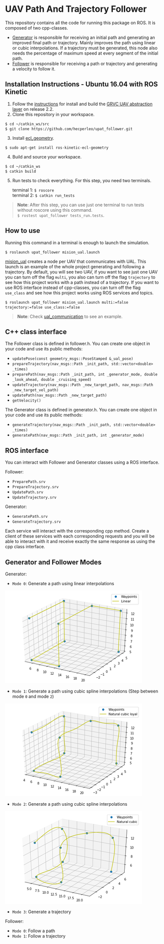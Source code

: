 # UAV Path And Trajectory Follower

This repository contains all the code for running this package on ROS. It is composed of two cpp-classes.

- [Generator](https://github.com/hecperleo/upat_follower/blob/master/src/generator.cpp) is responsible for receiving an initial path and generating an improved final path or trajectory. Mainly improves the path using linear or cubic interpolations. If a trajectory must be generated, this node also needs the percentage of maximum speed at every segment of the initial path.
- [Follower](https://github.com/hecperleo/upat_follower/blob/master/src/follower.cpp) is responsible for receiving a path or trajectory and generating a velocity to follow it.

## Installation Instructions - Ubuntu 16.04 with ROS Kinetic

1. Follow the [instructions](https://github.com/grvcTeam/grvc-ual/wiki/How-to-build-and-install-grvc-ual) for install and build the [GRVC UAV abstraction layer](https://github.com/grvcTeam/grvc-ual) on release 2.2.
2. Clone this repository in your workspace.
```
$ cd ~/catkin_ws/src
$ git clone https://github.com/hecperleo/upat_follower.git
```
3. Install [ecl_geometry](http://wiki.ros.org/ecl_geometry).
```
$ sudo apt-get install ros-kinetic-ecl-geometry
```
4. Build and source your workspace.
```
$ cd ~/catkin_ws
$ catkin build
```
5. Run tests to check everything. For this step, you need two terminals.

    terminal 1: `$ roscore`  
terminal 2: `$ catkin run_tests`

> **Note**: After this step, you can use just one terminal to run tests without roscore using this command.    
>`$ rostest upat_follower tests_run.tests`.


## How to use

Running this command in a terminal is enough to launch the simulation.

```
$ roslaunch upat_follower mision_ual.launch
```

[mision_ual](https://github.com/hecperleo/upat_follower/blob/master/launch/mision_ual.launch) creates a node per UAV that communicates with UAL. This launch is an example of the whole project generating and following a trajectory. 
By default, you will see two UAV, if you want to see just one UAV you can turn off the flag `multi`, you also can turn off the flag `trajectory` to see how this project works with a path instead of a trajectory. If you want to use ROS interface instead of cpp-classes, you can turn off the flag `use_class` and see how this project works using ROS services and topics.

```
$ roslaunch upat_follower mision_ual.launch multi:=false trajectory:=false use_class:=false
```

> **Note**: Check [ual_communication](https://github.com/hecperleo/upat_follower/blob/robots2019/src/ual_communication.cpp) to see an example.

## C++ class interface

The Follower class is defined in follower.h. You can create one object in your code and use its public methods:

- `updatePose(const geometry_msgs::PoseStamped &_ual_pose)`
- `prepareTrajectory(nav_msgs::Path _init_path, std::vector<double> _times)`
- `preparePath(nav_msgs::Path _init_path, int _generator_mode, double _look_ahead, double _cruising_speed)`
- `updateTrajectory(nav_msgs::Path _new_target_path, nav_msgs::Path _new_target_vel_path)`
- `updatePath(nav_msgs::Path _new_target_path)`
- `getVelocity()`

The Generator class is defined in generator.h. You can create one object in your code and use its public methods:

- `generateTrajectory(nav_msgs::Path _init_path, std::vector<double> _times)`
- `generatePath(nav_msgs::Path _init_path, int _generator_mode)`


## ROS interface

You can interact with Follower and Generator classes using a ROS interface. 

Follower: 

- `PreparePath.srv`
- `PrepareTrajectory.srv`
- `UpdatePath.srv`
- `UpdateTrajectory.srv`

Generator: 

- `GeneratePath.srv`
- `GenerateTrajectory.srv`

Each service will interact with the corresponding cpp method. Create a client of these services with each corresponding requests and you will be able to interact with it and receive exactly the same response as using the cpp class interface.

## Generator and Follower Modes

Generator:

- `Mode 0`: Generate a path using linear interpolations

![Alt text](data/img/robot2019/mode0.png?raw=true)

- `Mode 1`: Generate a path using cubic spline interpolations (Step between mode `0` and mode `2`)

![Alt text](data/img/robot2019/mode1.png?raw=true)

- `Mode 2`: Generate a path using cubic spline interpolations

![Alt text](data/img/robot2019/mode2.png?raw=true)

- `Mode 3`: Generate a trajectory

Follower:

- `Mode 0`: Follow a path
- `Mode 1`: Follow a trajectory